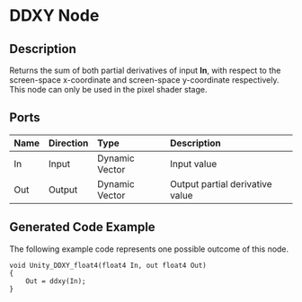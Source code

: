 # DDXY Node

## Description

Returns the sum of both partial derivatives of input **In**, with respect to the screen-space x-coordinate and screen-space y-coordinate respectively. This node can only be used in the pixel shader stage.

## Ports

| Name        | Direction           | Type  | Description |
|:------------ |:-------------|:-----|:---|
| In      | Input | Dynamic Vector | Input value |
| Out | Output      |    Dynamic Vector | Output partial derivative value |

## Generated Code Example

The following example code represents one possible outcome of this node.

```
void Unity_DDXY_float4(float4 In, out float4 Out)
{
    Out = ddxy(In);
}
```